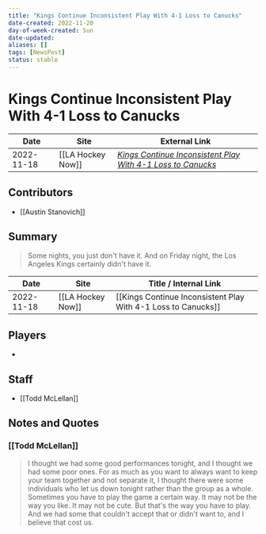 ```yaml
---
title: "Kings Continue Inconsistent Play With 4-1 Loss to Canucks"
date-created: 2022-11-20
day-of-week-created: Sun
date-updated: 
aliases: []
tags: [NewsPost]
status: stable
---
```


# Kings Continue Inconsistent Play With 4-1 Loss to Canucks

| Date       | Site              | External Link                                                                                                                                                               |
| ---------- | ----------------- | --------------------------------------------------------------------------------------------------------------------------------------------------------------------------- |
| 2022-11-18 | [[LA Hockey Now]] | [*Kings Continue Inconsistent Play With 4-1 Loss to Canucks*](https://www.lahockeynow.com/2022/11/18/los-angeles-kings-continue-inconsistent-play-with-4-1-loss-to-canucks) |

## Contributors
- [[Austin Stanovich]]

## Summary
> Some nights, you just don't have it. And on Friday night, the Los Angeles Kings certainly didn't have it. 

| Date       | Site              | Title / Internal Link                                         |
| ---------- | ----------------- | ------------------------------------------------------------- |
| 2022-11-18 | [[LA Hockey Now]] | [[Kings Continue Inconsistent Play With 4-1 Loss to Canucks]] |

## Players
- 

## Staff
- [[Todd McLellan]]

## Notes and Quotes
### [[Todd McLellan]]
> I thought we had some good performances tonight, and I thought we had some poor ones. For as much as you want to always want to keep your team together and not separate it, I thought there were some individuals who let us down tonight rather than the group as a whole. Sometimes you have to play the game a certain way. It may not be the way you like. It may not be cute. But that's the way you have to play. And we had some that couldn't accept that or didn't want to, and I believe that cost us.
